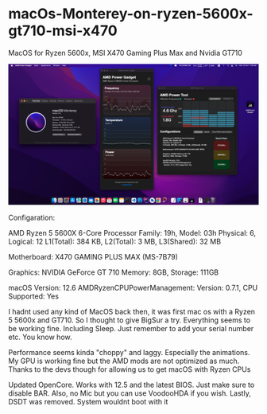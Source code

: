 # macOs-Monterey-on-ryzen-5600x-gt710-msi-x470
MacOS for Ryzen 5600x, MSI X470 Gaming Plus Max and Nvidia GT710

![Screenshot](https://github.com/pronabsen/macOs-Monterey-on-ryzen-5600x-gt710-msi-x470/blob/main/ScreenShot.png)

Configaration: 

AMD Ryzen 5 5600X 6-Core Processor
Family: 19h, Model: 03h
Physical: 6, Logical: 12
L1(Total): 384 KB, L2(Total): 3 MB, L3(Shared): 32 MB

Motherboard: X470 GAMING PLUS MAX (MS-7B79)

Graphics: NVIDIA GeForce GT 710
Memory: 8GB, Storage: 111GB

macOS Version: 12.6
AMDRyzenCPUPowerManagement:
  Version: 0.7.1, CPU Supported: Yes



I hadnt used any kind of MacOS back then, it was first mac os with a Ryzen 5 5600x and GT710. So I thought to give BigSur a try. 
Everything seems to be working fine. Including Sleep. Just remember to add your serial number etc. You know how. 

Performance seems kinda "choppy" and laggy. Especially the animations. 
My GPU is working fine but the AMD mods are not optimized as much. 
Thanks to the devs though for allowing us to get macOS with Ryzen CPUs

Updated OpenCore. Works with 12.5 and the latest BIOS. Just make sure to disable BAR. Also, no Mic but you can use VoodooHDA if you wish. Lastly, DSDT was removed. System wouldnt boot with it
